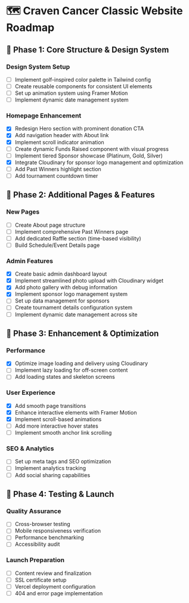 # 🗺️ Craven Cancer Classic Website Roadmap

## 🎯 Phase 1: Core Structure & Design System

### Design System Setup
- [ ] Implement golf-inspired color palette in Tailwind config
- [ ] Create reusable components for consistent UI elements
- [ ] Set up animation system using Framer Motion
- [ ] Implement dynamic date management system

### Homepage Enhancement
- [x] Redesign Hero section with prominent donation CTA
- [x] Add navigation header with About link
- [x] Implement scroll indicator animation
- [ ] Create dynamic Funds Raised component with visual progress
- [ ] Implement tiered Sponsor showcase (Platinum, Gold, Silver)
- [x] Integrate Cloudinary for sponsor logo management and optimization
- [ ] Add Past Winners highlight section
- [ ] Add tournament countdown timer

## 🎯 Phase 2: Additional Pages & Features

### New Pages
- [ ] Create About page structure
- [ ] Implement comprehensive Past Winners page
- [ ] Add dedicated Raffle section (time-based visibility)
- [ ] Build Schedule/Event Details page

### Admin Features
- [x] Create basic admin dashboard layout
- [x] Implement streamlined photo upload with Cloudinary widget
- [x] Add photo gallery with debug information
- [x] Implement sponsor logo management system
- [ ] Set up data management for sponsors
- [ ] Create tournament details configuration system
- [ ] Implement dynamic date management across site

## 🎯 Phase 3: Enhancement & Optimization

### Performance
- [x] Optimize image loading and delivery using Cloudinary
- [ ] Implement lazy loading for off-screen content
- [ ] Add loading states and skeleton screens

### User Experience
- [x] Add smooth page transitions
- [x] Enhance interactive elements with Framer Motion
- [x] Implement scroll-based animations
- [ ] Add more interactive hover states
- [ ] Implement smooth anchor link scrolling

### SEO & Analytics
- [ ] Set up meta tags and SEO optimization
- [ ] Implement analytics tracking
- [ ] Add social sharing capabilities

## 🎯 Phase 4: Testing & Launch

### Quality Assurance
- [ ] Cross-browser testing
- [ ] Mobile responsiveness verification
- [ ] Performance benchmarking
- [ ] Accessibility audit

### Launch Preparation
- [ ] Content review and finalization
- [ ] SSL certificate setup
- [ ] Vercel deployment configuration
- [ ] 404 and error page implementation
